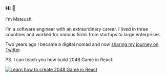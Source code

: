 ### Hi 👋

I'm Mateush.

I’m a software engineer with an extraordinary career. I lived in three countries and worked for various firms from startups to large enterprises.

Two years ago I became a digital nomad and now [sharing my journey on Twitter](https://twitter.com/msokola).

PS. I can teach you how build 2048 Game in React:

[![Learn how to create 2048 Game in React](https://www.mateu.sh/udemy-freecodecamp.png)](https://www.udemy.com/course/2048-in-react-and-nextjs/?referralCode=AC3FD6336BAB9C402106)  
